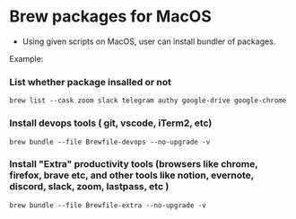 # Brew packages for MacOS

* Using given scripts on MacOS, user can install bundler of packages.

Example:

### List whether package insalled or not
```
brew list --cask zoom slack telegram authy google-drive google-chrome
```

### Install devops tools ( git, vscode, iTerm2, etc)
```
brew bundle --file Brewfile-devops --no-upgrade -v
```

### Install "Extra" productivity tools (browsers like chrome, firefox, brave etc, and other tools like notion, evernote, discord, slack, zoom, lastpass, etc )

```
brew bundle --file Brewfile-extra --no-upgrade -v
```

